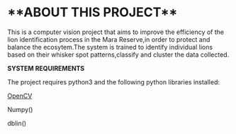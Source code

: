 <h1>**ABOUT THIS PROJECT**</h1>
 
This is a computer vision project that aims to improve the efficiency of the lion identification process in the Mara Reserve,in order to protect and balance the ecosytem.The system is trained to identify individual lions based on their whisker spot patterns,classify and cluster the data collected.


**SYSTEM REQUIREMENTS**

The project requires python3 and the following python libraries installed:

[OpenCV](https://opencv.org/)

Numpy()

dblin()
 
